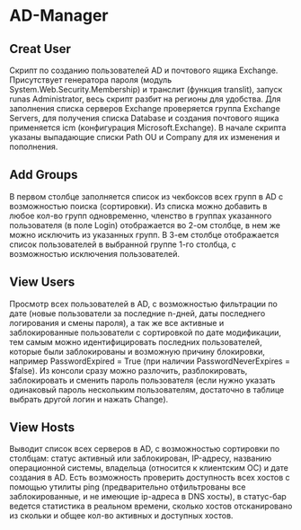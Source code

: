 # AD-Manager

## Creat User

Скрипт по созданию пользователей AD и почтового ящика Exchange. Присутствует генератора пароля (модуль System.Web.Security.Membership) и транслит (функция translit), запуск runas Administrator, весь скрипт разбит на регионы для удобства. Для заполнения списка серверов Exchange проверяется группа Exchange Servers, для получения списка Database и создания почтового ящика применяется icm (конфигурация Microsoft.Exchange). В начале скрипта указаны выпадающие списки Path OU и Company для их изменения и пополнения.

## Add Groups

В первом столбце заполняется список из чекбоксов всех групп в AD с возможностью поиска (сортировки). Из списка можно добавить в любое кол-во групп одновременно, членство в группах указанного пользователя (в поле Login) отображается во 2-ом столбце, в нем же можно исключить из указанных групп. В 3-ем столбце отображается список пользователей в выбранной группе 1-го столбца, с возможностью исключения пользователей.

## View Users

Просмотр всех пользователей в AD, с возможностью фильтрации по дате (новые пользователи за последние n-дней, даты последнего логирования и смены пароля), а так же все активные и заблокированные пользователи с сортировкой по дате модификации, тем самым можно идентифицировать последних пользователей, которые были заблокированы и возможную причину блокировки, например PasswordExpired = True (при наличии PasswordNeverExpires = $false). Из консоли сразу можно разлочить, разблокировать, заблокировать и сменить пароль пользователя (если нужно указать одинаковый пароль нескольким пользователям, достаточно в таблице выбрать другой логин и нажать Change).

## View Hosts

Выводит список всех серверов в AD, с возможностью сортировки по столбцам: статус активный или заблокирован, IP-адресу, названию операционной системы, владельца (относится к клиентским ОС) и дате создания в AD. Есть возможность проверить доступность всех хостов с помощью утилиты ping (предварительно отфильтрованы все заблокированные, и не имеющие ip-адреса в DNS хосты), в статус-бар ведется статистика в реальном времени, сколько хостов отсканировано из скольки и общее кол-во активных и доступных хостов.
